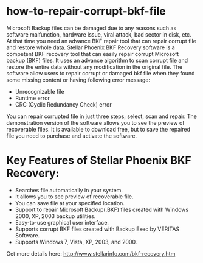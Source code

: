 how-to-repair-corrupt-bkf-file
==============================

Microsoft Backup files can be damaged due to any reasons such as software malfunction, hardware issue, viral attack, bad sector in disk, etc. At that time you need an advance BKF repair tool that can repair corrupt file and restore whole data.
Stellar Phoenix BKF Recovery software is a competent BKF recovery tool that can easily repair corrupt Microsoft backup (BKF) files. It uses an advance algorithm to scan corrupt file and restore the entire data without any modification in the original file. The software allow users to repair corrupt or damaged bkf file when they found some missing content or having following error message:

 - Unrecognizable file
 - Runtime error
 - CRC (Cyclic Redundancy Check) error

You can repair corrupted file in just three steps; select, scan and repair. The demonstration version of the software allows you to see the preview of recoverable files. It is available to download free, but to save the repaired file you need to purchase and activate the software.

Key Features of Stellar Phoenix BKF Recovery:
==============================
- Searches file automatically in your system.
- It allows you to see preview of recoverable file.
- You can save file at your specified location.
- Support to repair Microsoft Backup(.BKF) files created with Windows 2000, XP, 2003 backup utilities.
- Easy-to-use graphical user interface.
- Supports corrupt BKF files created with Backup Exec by VERITAS Software.
- Supports Windows 7, Vista, XP, 2003, and 2000.

Get more details here: http://www.stellarinfo.com/bkf-recovery.htm
